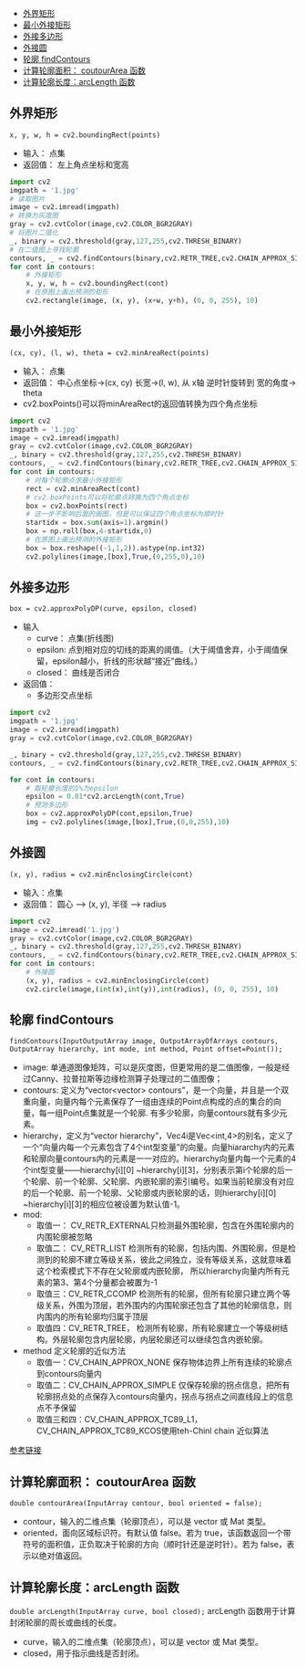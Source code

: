 - [外界矩形](#外界矩形)
- [最小外接矩形](#最小外接矩形)
- [外接多边形](#外接多边形)
- [外接圆](#外接圆)
- [轮廓 findContours](#轮廓-findcontours)
- [计算轮廓面积： coutourArea 函数](#计算轮廓面积-coutourarea-函数)
- [计算轮廓长度：arcLength 函数](#计算轮廓长度arclength-函数)

## 外界矩形
`x, y, w, h = cv2.boundingRect(points)`
+ 输入： 点集
+ 返回值： 左上角点坐标和宽高

```python
import cv2
imgpath = '1.jpg'
# 读取图片
image = cv2.imread(imgpath)
# 转换为灰度图
gray = cv2.cvtColor(image,cv2.COLOR_BGR2GRAY)
# 将图片二值化
_, binary = cv2.threshold(gray,127,255,cv2.THRESH_BINARY)  
# 在二值图上寻找轮廓
contours, _ = cv2.findContours(binary,cv2.RETR_TREE,cv2.CHAIN_APPROX_SIMPLE)
for cont in contours:
	# 外接矩形
    x, y, w, h = cv2.boundingRect(cont)
    # 在原图上画出预测的矩形
    cv2.rectangle(image, (x, y), (x+w, y+h), (0, 0, 255), 10)
```

## 最小外接矩形
`(cx, cy), (l, w), theta = cv2.minAreaRect(points)`
+ 输入： 点集
+ 返回值： 中心点坐标->(cx, cy) 长宽->(l, w), 从 x轴 逆时针旋转到 宽的角度-> theta
+ cv2.boxPoints()可以将minAreaRect的返回值转换为四个角点坐标

```python
import cv2
imgpath = '1.jpg'
image = cv2.imread(imgpath)
gray = cv2.cvtColor(image,cv2.COLOR_BGR2GRAY)
_, binary = cv2.threshold(gray,127,255,cv2.THRESH_BINARY)  
contours, _ = cv2.findContours(binary,cv2.RETR_TREE,cv2.CHAIN_APPROX_SIMPLE)
for cont in contours:
	# 对每个轮廓点求最小外接矩形
    rect = cv2.minAreaRect(cont)
    # cv2.boxPoints可以将轮廓点转换为四个角点坐标
    box = cv2.boxPoints(rect)
    # 这一步不影响后面的画图，但是可以保证四个角点坐标为顺时针
    startidx = box.sum(axis=1).argmin()
    box = np.roll(box,4-startidx,0)
    # 在原图上画出预测的外接矩形
    box = box.reshape((-1,1,2)).astype(np.int32)
    cv2.polylines(image,[box],True,(0,255,0),10)
```

## 外接多边形
`box = cv2.approxPolyDP(curve, epsilon, closed)`
+ 输入
  + curve： 点集(折线图)
  + epsilon: 点到相对应的切线的距离的阈值。（大于阈值舍弃，小于阈值保留，epsilon越小，折线的形状越“接近”曲线。）
  + closed： 曲线是否闭合
+ 返回值：
  + 多边形交点坐标

```python
import cv2
imgpath = '1.jpg'
image = cv2.imread(imgpath)
gray = cv2.cvtColor(image,cv2.COLOR_BGR2GRAY)

_, binary = cv2.threshold(gray,127,255,cv2.THRESH_BINARY)
contours, _ = cv2.findContours(binary,cv2.RETR_TREE,cv2.CHAIN_APPROX_SIMPLE)

for cont in contours:
	# 取轮廓长度的1%为epsilon
    epsilon = 0.01*cv2.arcLength(cont,True)
    # 预测多边形
    box = cv2.approxPolyDP(cont,epsilon,True)
    img = cv2.polylines(image,[box],True,(0,0,255),10)
```

## 外接圆
`(x, y), radius = cv2.minEnclosingCircle(cont)`
+ 输入：点集
+ 返回值： 圆心 --> (x, y), 半径 --> radius

```python
import cv2
image = cv2.imread('1.jpg')
gray = cv2.cvtColor(image,cv2.COLOR_BGR2GRAY)
_, binary = cv2.threshold(gray,127,255,cv2.THRESH_BINARY)
contours, _ = cv2.findContours(binary,cv2.RETR_TREE,cv2.CHAIN_APPROX_SIMPLE)
for cont in contours:
	# 外接圆
    (x, y), radius = cv2.minEnclosingCircle(cont)
    cv2.circle(image,(int(x),int(y)),int(radius), (0, 0, 255), 10)
```

## 轮廓 findContours
`findContours(InputOutputArray image, OutputArrayOfArrays contours, OutputArray hierarchy, int mode, int method, Point offset=Point());`
+ image: 单通道图像矩阵，可以是灰度图，但更常用的是二值图像，一般是经过Canny、拉普拉斯等边缘检测算子处理过的二值图像；
+ contours: 定义为“vector<vector<Point>> contours”，是一个向量，并且是一个双重向量，向量内每个元素保存了一组由连续的Point点构成的点的集合的向量，每一组Point点集就是一个轮廓. 有多少轮廓，向量contours就有多少元素。
+ hierarchy，定义为“vector<Vec4i> hierarchy”，Vec4i是Vec<int,4>的别名，定义了一个“向量内每一个元素包含了4个int型变量”的向量。向量hiararchy内的元素和轮廓向量contours内的元素是一一对应的。hierarchy向量内每一个元素的4个int型变量——hierarchy[i][0] ~hierarchy[i][3]，分别表示第i个轮廓的后一个轮廓、前一个轮廓、父轮廓、内嵌轮廓的索引编号。如果当前轮廓没有对应的后一个轮廓、前一个轮廓、父轮廓或内嵌轮廓的话，则hierarchy[i][0] ~hierarchy[i][3]的相应位被设置为默认值-1。
+ mod: 
  + 取值一： CV_RETR_EXTERNAL只检测最外围轮廓，包含在外围轮廓内的内围轮廓被忽略
  + 取值二： CV_RETR_LIST   检测所有的轮廓，包括内围、外围轮廓，但是检测到的轮廓不建立等级关系，彼此之间独立，没有等级关系，这就意味着这个检索模式下不存在父轮廓或内嵌轮廓， 所以hierarchy向量内所有元素的第3、第4个分量都会被置为-1
  + 取值三：CV_RETR_CCOMP  检测所有的轮廓，但所有轮廓只建立两个等级关系，外围为顶层，若外围内的内围轮廓还包含了其他的轮廓信息，则内围内的所有轮廓均归属于顶层
  + 取值四：CV_RETR_TREE， 检测所有轮廓，所有轮廓建立一个等级树结构。外层轮廓包含内层轮廓，内层轮廓还可以继续包含内嵌轮廓。
+ method 定义轮廓的近似方法
  + 取值一：CV_CHAIN_APPROX_NONE 保存物体边界上所有连续的轮廓点到contours向量内
  + 取值二：CV_CHAIN_APPROX_SIMPLE 仅保存轮廓的拐点信息，把所有轮廓拐点处的点保存入contours向量内，拐点与拐点之间直线段上的信息点不予保留
  + 取值三和四：CV_CHAIN_APPROX_TC89_L1，CV_CHAIN_APPROX_TC89_KCOS使用teh-Chinl chain 近似算法

[参考链接](https://blog.csdn.net/dcrmg/article/details/51987348)

## 计算轮廓面积： coutourArea 函数
`double contourArea(InputArray contour, bool oriented = false);`
+ contour，输入的二维点集（轮廓顶点），可以是 vector 或 Mat 类型。
+ oriented，面向区域标识符。有默认值 false。若为 true，该函数返回一个带符号的面积值，正负取决于轮廓的方向（顺时针还是逆时针）。若为 false，表示以绝对值返回。

## 计算轮廓长度：arcLength 函数
`double arcLength(InputArray curve, bool closed);`
arcLength 函数用于计算封闭轮廓的周长或曲线的长度。
+ curve，输入的二维点集（轮廓顶点），可以是 vector 或 Mat 类型。
+ closed，用于指示曲线是否封闭。
